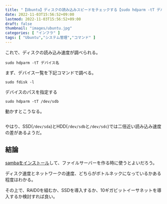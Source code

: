 ```yaml
---
title: "【Ubuntu】ディスクの読み込みスピードをチェックする【sudo hdparm -tT デバイス名】"
date: 2022-11-03T15:56:52+09:00
lastmod: 2022-11-03T15:56:52+09:00
draft: false
thumbnail: "images/ubuntu.jpg"
categories: [ "インフラ" ]
tags: [ "Ubuntu","システム管理","コマンド" ]
---
```


これで、ディスクの読み込み速度が調べられる。

    sudo hdparm -tT デバイス名


まず、デバイス一覧を下記コマンドで調べる。

    sudo fdisk -l


デバイスのパスを指定する

    sudo hdparm -tT /dev/sdb

動かすとこうなる。

<div class="img-center"><img src="/images/Screenshot from 2022-11-03 16-03-36.png" alt=""></div>

やはり、SSD(`/dev/sda`)とHDD(`/dev/sdb`と`/dev/sdc`)では二倍近い読み込み速度の差があるようだ。

## 結論

[sambaをインストール](/post/ubuntu-samba/)して、ファイルサーバーを作る時に使うとよいだろう。

ディスク速度とネットワークの速度、どちらがボトルネックになっているかある程度はわかる。

その上で、RAID0を組むか、SSDを導入するか、10ギガビットイーサネットを導入するか検討すれば良い。


